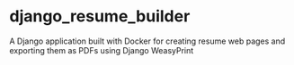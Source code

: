 # django_resume_builder
A Django application built with Docker for creating resume web pages and exporting them as PDFs using Django WeasyPrint

